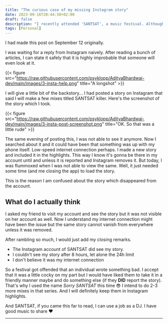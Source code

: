 ```yaml
---
title: "The curious case of my missing Instagram story"
date: 2023-09-16T20:44:50+02:00
draft: false
description: "I recently attended 'SANTSAT', a music festival. Although it was really fun because I was present with my friends, I didn't really like the music which they played. I posted about it as an Instagram story saying that I will make mixes titled 'SANTSAT_KILLER'. The story disappeared after 6 hours maybe. I reported this to Instagram and asked about the same. Yes, SANTSAT saw the story. I am waiting."
tags: [Personal]
---
```

I had made this post on September 12 originally.

I was waiting for a reply from Instagram naively. After reading a bunch of articles, I can state it safely that it is highly improbable that someone will even look at it.

{{< figure src="https://raw.githubusercontent.com/psyklopp/AdityaBhardwaj-dev/main/images/3-insta-help.png" title="A longshot" >}}

I will give a little bit of the backstory... I had posted a story on Instagram that said I will make a few mixes titled SANTSAT killer. Here's the screenshot of the story which I took.

{{< figure src="https://raw.githubusercontent.com/psyklopp/AdityaBhardwaj-dev/main/images/3-insta-post-screenshot.png" title="OK. So that was a little rude" >}}

The same evening of posting this, I was not able to see it anymore. Now I searched about it and it could have been that something was up with my phone itself. Low-speed internet connection perhaps. I made a new story and included it in the highlights. This way I know it's gonna be there in my account until and unless it is reported and Instagram removes it. But today, I was flummoxed when I was not able to view the same. Well, it just needed some time (and me closing the app) to load the story.

This is the reason I am confused about the story which disappeared from the account.

## What do I actually think

I asked my friend to visit my account and see the story but it was not visible on her account as well. Now I understand my internet connection might have been the issue but the same story cannot vanish from everywhere unless it was removed.

After rambling so much, I would just add my closing remarks.

* The Instagram account of SANTSAT did see my story.
* I couldn't see my story after 8 hours, let alone the 24h limit
* I don't believe it was my internet connection

So a festival got offended that an individual wrote something bad. I accept that it was a little cocky on my part but I would have liked them to take it in a friendly manner maybe and do something else (if they **DID** report the story). That's why I used the name *Sorry SANTSAT* this time 😎 I intend to do 2-3 more mixes in that series. And I will definitely keep them in Instagram highlights.

And SANTSAT, if you came this far to read, I can use a job as a DJ. I have good music to share ❤️

-----